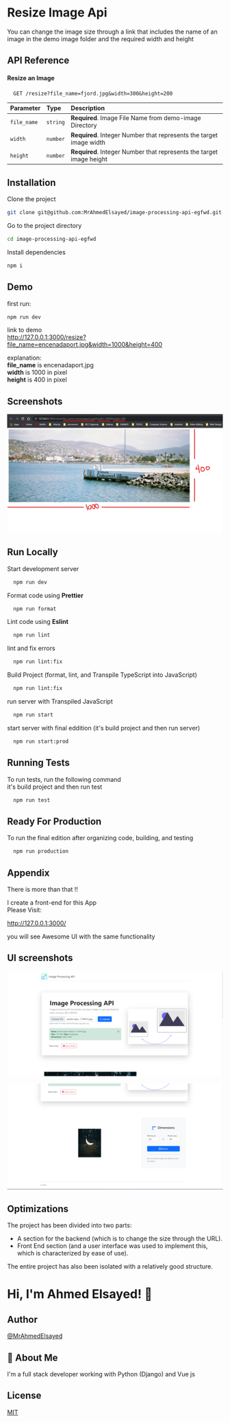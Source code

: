 
# Resize Image Api

You can change the image size through a link that includes the name of an image in the demo image folder and the required width and height

## API Reference

#### Resize an Image

```http
  GET /resize?file_name=fjord.jpg&width=300&height=200
```

| Parameter | Type     | Description                |
| :-------- | :------- | :------------------------- |
| `file_name` | `string` | **Required**. Image File Name from demo-image Directory |
| `width` | `number` | **Required**. Integer Number that represents the target image width |
| `height` | `number` | **Required**. Integer Number that represents the target image height |



## Installation

Clone the project

```bash
git clone git@github.com:MrAhmedElsayed/image-processing-api-egfwd.git
```
Go to the project directory

```bash
cd image-processing-api-egfwd
```

Install dependencies

```bash
npm i
```
    
## Demo

first run:
```bash
npm run dev
```
link to demo   
http://127.0.0.1:3000/resize?file_name=encenadaport.jpg&width=1000&height=400

explanation:   
**file_name** is encenadaport.jpg    
**width** is 1000 in pixel   
**height** is 400 in pixel   




## Screenshots

![App Screenshot](https://github.com/MrAhmedElsayed/image-processing-api-egfwd/blob/main/public/images/backend-screenshoot.png)


## Run Locally

Start development server

```bash
  npm run dev
```

Format code using **Prettier**

```bash
  npm run format
```

Lint code using **Eslint**

```bash
  npm run lint
```

lint and fix errors

```bash
  npm run lint:fix
```

Build Project (format, lint, and Transpile TypeScript into JavaScript) 

```bash
  npm run lint:fix
```

run server with Transpiled JavaScript

```bash
  npm run start 
```

start server with final eddition (it's build project and then run server)

```bash
  npm run start:prod 
```
## Running Tests

To run tests, run the following command   
it's build project and then run test

```bash
  npm run test
```
## Ready For Production

To run the final edition after organizing code, building, and testing

```bash
  npm run production
```
## Appendix

There is more than that !!

I create a front-end for this App  
Please Visit:

http://127.0.0.1:3000/

you will see Awesome UI with the same functionality



## UI screenshots

![App Screenshot](https://github.com/MrAhmedElsayed/image-processing-api-egfwd/blob/main/public/images/Screenshot1.png)

![App Screenshot2](https://github.com/MrAhmedElsayed/image-processing-api-egfwd/blob/main/public/images/Screenshot2.png)
## Optimizations

The project has been divided into two parts:
- A section for the backend (which is to change the size through the URL).
- Front End section (and a user interface was used to implement this, which is characterized by ease of use).

The entire project has also been isolated with a relatively good structure.
# Hi, I'm Ahmed Elsayed! 👋


## Author

[@MrAhmedElsayed](https://github.com/MrAhmedElsayed)


## 🚀 About Me
I'm a full stack developer working with Python (Django) and Vue js


## License

[MIT](https://choosealicense.com/licenses/mit/)

